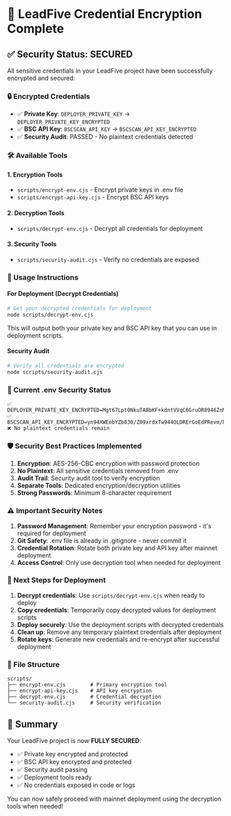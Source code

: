 # 🔐 LeadFive Credential Encryption Complete

## ✅ Security Status: SECURED

All sensitive credentials in your LeadFive project have been successfully encrypted and secured:

### 🔒 Encrypted Credentials
- ✅ **Private Key**: `DEPLOYER_PRIVATE_KEY` → `DEPLOYER_PRIVATE_KEY_ENCRYPTED`
- ✅ **BSC API Key**: `BSCSCAN_API_KEY` → `BSCSCAN_API_KEY_ENCRYPTED`
- ✅ **Security Audit**: PASSED - No plaintext credentials detected

### 🛠️ Available Tools

#### 1. Encryption Tools
- `scripts/encrypt-env.cjs` - Encrypt private keys in .env file
- `scripts/encrypt-api-key.cjs` - Encrypt BSC API keys

#### 2. Decryption Tools
- `scripts/decrypt-env.cjs` - Decrypt all credentials for deployment

#### 3. Security Tools
- `scripts/security-audit.cjs` - Verify no credentials are exposed

### 🚀 Usage Instructions

#### For Deployment (Decrypt Credentials)
```bash
# Get your decrypted credentials for deployment
node scripts/decrypt-env.cjs
```
This will output both your private key and BSC API key that you can use in deployment scripts.

#### Security Audit
```bash
# Verify all credentials are encrypted
node scripts/security-audit.cjs
```

### 🔐 Current .env Security Status

```
✅ DEPLOYER_PRIVATE_KEY_ENCRYPTED=Mgt67Lpt0NkuTABbKF+kdntVVqC6GruOR8946ZnMz//H3XWlkYeRtHK0vmdM8xX7sehhcxw8zHtmhcvL8RNxYBvvhQAwrdEpjq0cILx2P4Qnu6BQmedoJeFd/YaNYYgt
✅ BSCSCAN_API_KEY_ENCRYPTED=yn94XWEobYZb830/Z09xrdxTw944OLDRErGoEdPRevm/hh5VooCoD11fmJkYeR2vDhdStBzSy4H0/PF9le1P0Q==
❌ No plaintext credentials remain
```

### 🛡️ Security Best Practices Implemented

1. **Encryption**: AES-256-CBC encryption with password protection
2. **No Plaintext**: All sensitive credentials removed from .env
3. **Audit Trail**: Security audit tool to verify encryption
4. **Separate Tools**: Dedicated encryption/decryption utilities
5. **Strong Passwords**: Minimum 8-character requirement

### ⚠️ Important Security Notes

1. **Password Management**: Remember your encryption password - it's required for deployment
2. **Git Safety**: .env file is already in .gitignore - never commit it
3. **Credential Rotation**: Rotate both private key and API key after mainnet deployment
4. **Access Control**: Only use decryption tool when needed for deployment

### 🔄 Next Steps for Deployment

1. **Decrypt credentials**: Use `scripts/decrypt-env.cjs` when ready to deploy
2. **Copy credentials**: Temporarily copy decrypted values for deployment scripts
3. **Deploy securely**: Use the deployment scripts with decrypted credentials
4. **Clean up**: Remove any temporary plaintext credentials after deployment
5. **Rotate keys**: Generate new credentials and re-encrypt after successful deployment

### 📁 File Structure
```
scripts/
├── encrypt-env.cjs        # Primary encryption tool
├── encrypt-api-key.cjs    # API key encryption
├── decrypt-env.cjs        # Credential decryption
└── security-audit.cjs     # Security verification
```

## 🎯 Summary

Your LeadFive project is now **FULLY SECURED**:
- ✅ Private key encrypted and protected
- ✅ BSC API key encrypted and protected  
- ✅ Security audit passing
- ✅ Deployment tools ready
- ✅ No credentials exposed in code or logs

You can now safely proceed with mainnet deployment using the decryption tools when needed!
